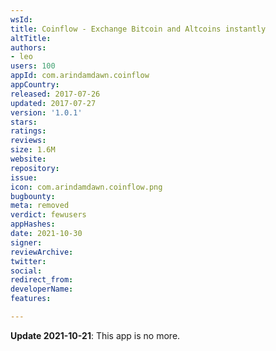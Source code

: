 ```yaml
---
wsId: 
title: Coinflow - Exchange Bitcoin and Altcoins instantly
altTitle: 
authors:
- leo
users: 100
appId: com.arindamdawn.coinflow
appCountry: 
released: 2017-07-26
updated: 2017-07-27
version: '1.0.1'
stars: 
ratings: 
reviews: 
size: 1.6M
website: 
repository: 
issue: 
icon: com.arindamdawn.coinflow.png
bugbounty: 
meta: removed
verdict: fewusers
appHashes: 
date: 2021-10-30
signer: 
reviewArchive: 
twitter: 
social: 
redirect_from: 
developerName: 
features: 

---
```


**Update 2021-10-21**: This app is no more.

